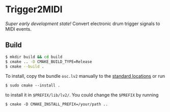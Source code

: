 # Trigger2MIDI

*Super early development state!*
Convert electronic drum trigger signals to MIDI events.

## Build
```bash
$ mkdir build && cd build
$ cmake .. -D CMAKE_BUILD_TYPE=Release
$ cmake --build .
```

To install, copy the bundle `osc.lv2` manually to the [standard
locations](http://lv2plug.in/pages/filesystem-hierarchy-standard.html)
or run

```
$ sudo cmake --install .
```

to install it in `$PREFIX/lib/lv2/`. You could change the `$PREFIX` by running

```
$ cmake -D CMAKE_INSTALL_PREFIX=/your/path ..
```